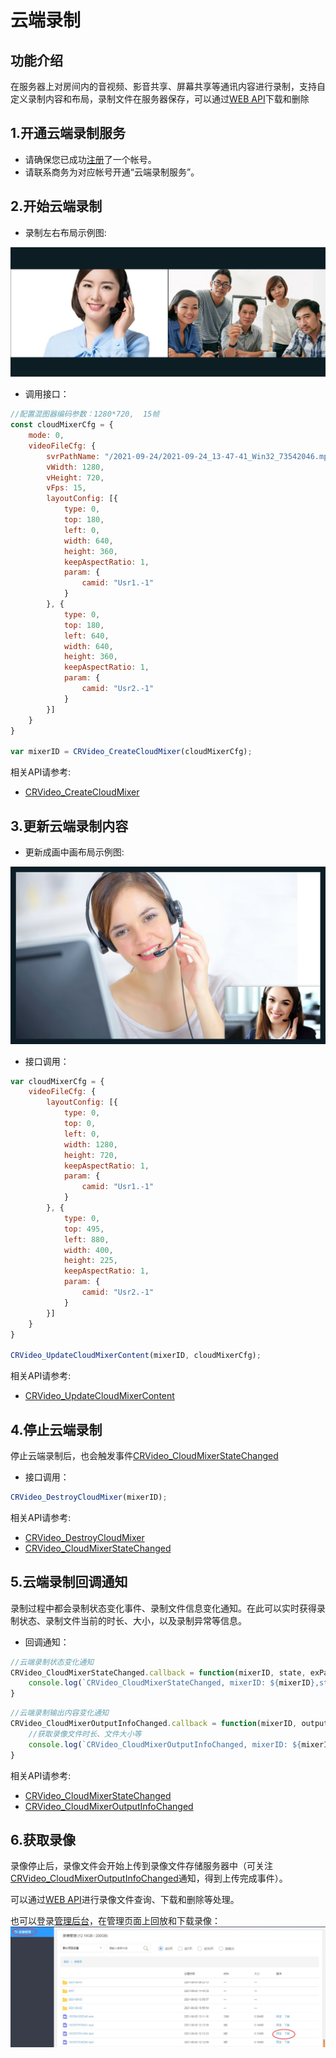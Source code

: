 
# 云端录制

## 功能介绍

在服务器上对房间内的音视频、影音共享、屏幕共享等通讯内容进行录制，支持自定义录制内容和布局，录制文件在服务器保存，可以通过[WEB API](/sdk/document/netdisk/netdisk_query?platform=serverside)下载和删除


<h2 id=record_enbale> 1.开通云端录制服务</h2>

- 请确保您已成功[注册](https://sdk.cloudroom.com/mgr_sdk/register.html)了一个帐号。</br>
- 请联系商务为对应帐号开通“云端录制服务”。

<h2 id=record_startSvrMixer> 2.开始云端录制</h2>

- 录制左右布局示例图:

![左右布局示例图](./images/layout_2.jpg)

- 调用接口：

```js
//配置混图器编码参数：1280*720,  15帧
const cloudMixerCfg = {
    mode: 0,
    videoFileCfg: {
        svrPathName: "/2021-09-24/2021-09-24_13-47-41_Win32_73542046.mp4",
        vWidth: 1280,
        vHeight: 720,
        vFps: 15,
        layoutConfig: [{
            type: 0,
            top: 180,
            left: 0,
            width: 640,
            height: 360,
            keepAspectRatio: 1,
            param: {
                camid: "Usr1.-1"
            }
        }, {
            type: 0,
            top: 180,
            left: 640,
            width: 640,
            height: 360,
            keepAspectRatio: 1,
            param: {
                camid: "Usr2.-1"
            }
        }]
    }
}

var mixerID = CRVideo_CreateCloudMixer(cloudMixerCfg);
```

相关API请参考:
- [CRVideo_CreateCloudMixer](API.md#CRVideo_CreateCloudMixer)


<h2 id=record_updateSvrMixerContent> 3.更新云端录制内容</h2>

- 更新成画中画布局示例图:

![画中画布局示例图](./images/layout_overlap.jpg)

- 接口调用：

```js
var cloudMixerCfg = {
    videoFileCfg: {
        layoutConfig: [{
            type: 0,
            top: 0,
            left: 0,
            width: 1280,
            height: 720,
            keepAspectRatio: 1,
            param: {
                camid: "Usr1.-1"
            }
        }, {
            type: 0,
            top: 495,
            left: 880,
            width: 400,
            height: 225,
            keepAspectRatio: 1,
            param: {
                camid: "Usr2.-1"
            }
        }]
    }
}

CRVideo_UpdateCloudMixerContent(mixerID, cloudMixerCfg);
```

相关API请参考:
- [CRVideo_UpdateCloudMixerContent](API.md#CRVideo_UpdateCloudMixerContent)


<h2 id=record_stopSvrMixer> 4.停止云端录制</h2>

停止云端录制后，也会触发事件[CRVideo_CloudMixerStateChanged](API.md#CRVideo_CloudMixerStateChanged)

- 接口调用：
```js
CRVideo_DestroyCloudMixer(mixerID);
```

相关API请参考:
* [CRVideo_DestroyCloudMixer](API.md#CRVideo_DestroyCloudMixer)
* [CRVideo_CloudMixerStateChanged](API.md#CRVideo_CloudMixerStateChanged)

<h2 id=record_updateSvrMixerContent> 5.云端录制回调通知</h2>

录制过程中都会录制状态变化事件、录制文件信息变化通知。在此可以实时获得录制状态、录制文件当前的时长、大小，以及录制异常等信息。

- 回调通知：

```js
//云端录制状态变化通知
CRVideo_CloudMixerStateChanged.callback = function(mixerID, state, exParam, operUserID){
	console.log(`CRVideo_CloudMixerStateChanged, mixerID: ${mixerID},state: ${state},operUserID: ${operUserID}`);
}

```

```js
//云端录制输出内容变化通知
CRVideo_CloudMixerOutputInfoChanged.callback = function(mixerID, outputInfo){
    //获取录像文件时长、文件大小等
	console.log(`CRVideo_CloudMixerOutputInfoChanged, mixerID: ${mixerID},outputInfo: ${JSON.stringify(outputInfo)}`);
}

```

相关API请参考:
- [CRVideo_CloudMixerStateChanged](API.md#CRVideo_CloudMixerStateChanged)
- [CRVideo_CloudMixerOutputInfoChanged](API.md#CRVideo_CloudMixerOutputInfoChanged)


<h2 id=record_getFile> 6.获取录像</h2>

录像停止后，录像文件会开始上传到录像文件存储服务器中（可关注[CRVideo_CloudMixerOutputInfoChanged](API.md#CRVideo_CloudMixerOutputInfoChanged)通知，得到上传完成事件）。 

可以通过[WEB API](/sdk/document/netdisk/netdisk_query?platform=serverside)进行录像文件查询、下载和删除等处理。

也可以登录[管理后台](https://sdk.cloudroom.com/mgr_sdk/)，在管理页面上回放和下载录像：
![recordMgr](./images/recordMgr.jpg)